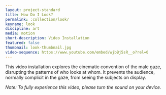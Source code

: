 ```yaml
---
layout: project-standard
title: How Do I Look?
permalink: :collection/look/
keyname: look
discipline: art
media: motion
short-description: Video Installation
featured: false
thumbnail: look-thumbnail.jpg
video-sequence: https://www.youtube.com/embed/wjbBj5sR__o?rel=0
---
```


This video installation explores the cinematic convention of the male gaze, disrupting the patterns of who looks at whom. It prevents the audience, normally complicit in the gaze, from seeing the subjects on display.

_Note: To fully experience this video, please turn the sound on your device._